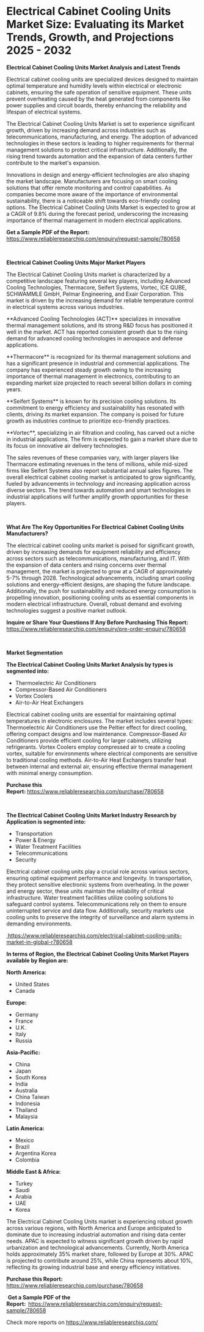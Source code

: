 <p><h1>Electrical Cabinet Cooling Units Market Size: Evaluating its Market Trends, Growth, and Projections 2025 - 2032</h1></p><p><strong>Electrical Cabinet Cooling Units Market Analysis and Latest Trends</strong></p>
<p><p>Electrical cabinet cooling units are specialized devices designed to maintain optimal temperature and humidity levels within electrical or electronic cabinets, ensuring the safe operation of sensitive equipment. These units prevent overheating caused by the heat generated from components like power supplies and circuit boards, thereby enhancing the reliability and lifespan of electrical systems.</p><p>The Electrical Cabinet Cooling Units Market is set to experience significant growth, driven by increasing demand across industries such as telecommunications, manufacturing, and energy. The adoption of advanced technologies in these sectors is leading to higher requirements for thermal management solutions to protect critical infrastructure. Additionally, the rising trend towards automation and the expansion of data centers further contribute to the market's expansion.</p><p>Innovations in design and energy-efficient technologies are also shaping the market landscape. Manufacturers are focusing on smart cooling solutions that offer remote monitoring and control capabilities. As companies become more aware of the importance of environmental sustainability, there is a noticeable shift towards eco-friendly cooling options. The Electrical Cabinet Cooling Units Market is expected to grow at a CAGR of 9.8% during the forecast period, underscoring the increasing importance of thermal management in modern electrical applications.</p></p>
<p><strong>Get a Sample PDF of the Report:&nbsp;</strong> <a href="https://www.reliableresearchiq.com/enquiry/request-sample/780658?utm_campaign=3514&utm_medium=2&utm_source=Github&utm_content=ia&utm_term=26032025&utm_id=electrical-cabinet-cooling-units">https://www.reliableresearchiq.com/enquiry/request-sample/780658</a></p>
<p>&nbsp;</p>
<p><strong>Electrical Cabinet Cooling Units Major Market Players</strong></p>
<p><p>The Electrical Cabinet Cooling Units market is characterized by a competitive landscape featuring several key players, including Advanced Cooling Technologies, Thermacore, Seifert Systems, Vortec, ICE QUBE, SCHWAMMLE GmbH, Pelmar Engineering, and Exair Corporation. This market is driven by the increasing demand for reliable temperature control in electrical systems across various industries.</p><p>**Advanced Cooling Technologies (ACT)** specializes in innovative thermal management solutions, and its strong R&D focus has positioned it well in the market. ACT has reported consistent growth due to the rising demand for advanced cooling technologies in aerospace and defense applications.</p><p>**Thermacore** is recognized for its thermal management solutions and has a significant presence in industrial and commercial applications. The company has experienced steady growth owing to the increasing importance of thermal management in electronics, contributing to an expanding market size projected to reach several billion dollars in coming years.</p><p>**Seifert Systems** is known for its precision cooling solutions. Its commitment to energy efficiency and sustainability has resonated with clients, driving its market expansion. The company is poised for future growth as industries continue to prioritize eco-friendly practices.</p><p>**Vortec**, specializing in air filtration and cooling, has carved out a niche in industrial applications. The firm is expected to gain a market share due to its focus on innovative air delivery technologies.</p><p>The sales revenues of these companies vary, with larger players like Thermacore estimating revenues in the tens of millions, while mid-sized firms like Seifert Systems also report substantial annual sales figures. The overall electrical cabinet cooling market is anticipated to grow significantly, fueled by advancements in technology and increasing application across diverse sectors. The trend towards automation and smart technologies in industrial applications will further amplify growth opportunities for these players.</p></p>
<p>&nbsp;</p>
<p><strong>What Are The Key Opportunities For Electrical Cabinet Cooling Units Manufacturers?</strong></p>
<p><p>The electrical cabinet cooling units market is poised for significant growth, driven by increasing demands for equipment reliability and efficiency across sectors such as telecommunications, manufacturing, and IT. With the expansion of data centers and rising concerns over thermal management, the market is projected to grow at a CAGR of approximately 5-7% through 2028. Technological advancements, including smart cooling solutions and energy-efficient designs, are shaping the future landscape. Additionally, the push for sustainability and reduced energy consumption is propelling innovation, positioning cooling units as essential components in modern electrical infrastructure. Overall, robust demand and evolving technologies suggest a positive market outlook.</p></p>
<p><strong>Inquire or Share Your Questions If Any Before Purchasing This Report:</strong> <a href="https://www.reliableresearchiq.com/enquiry/pre-order-enquiry/780658?utm_campaign=3514&utm_medium=2&utm_source=Github&utm_content=ia&utm_term=26032025&utm_id=electrical-cabinet-cooling-units">https://www.reliableresearchiq.com/enquiry/pre-order-enquiry/780658</a></p>
<p>&nbsp;</p>
<p><strong>Market Segmentation</strong></p>
<p><strong>The Electrical Cabinet Cooling Units Market Analysis by types is segmented into:</strong></p>
<p><ul><li>Thermoelectric Air Conditioners</li><li>Compressor-Based Air Conditioners</li><li>Vortex Coolers</li><li>Air-to-Air Heat Exchangers</li></ul></p>
<p><p>Electrical cabinet cooling units are essential for maintaining optimal temperatures in electronic enclosures. The market includes several types: Thermoelectric Air Conditioners use the Peltier effect for direct cooling, offering compact designs and low maintenance. Compressor-Based Air Conditioners provide efficient cooling for larger cabinets, utilizing refrigerants. Vortex Coolers employ compressed air to create a cooling vortex, suitable for environments where electrical components are sensitive to traditional cooling methods. Air-to-Air Heat Exchangers transfer heat between internal and external air, ensuring effective thermal management with minimal energy consumption.</p></p>
<p><strong>Purchase this Report:&nbsp;</strong><a href="https://www.reliableresearchiq.com/purchase/780658?utm_campaign=3514&utm_medium=2&utm_source=Github&utm_content=ia&utm_term=26032025&utm_id=electrical-cabinet-cooling-units">https://www.reliableresearchiq.com/purchase/780658</a></p>
<p>&nbsp;</p>
<p><strong>The Electrical Cabinet Cooling Units Market Industry Research by Application is segmented into:</strong></p>
<p><ul><li>Transportation</li><li>Power & Energy</li><li>Water Treatment Facilities</li><li>Telecommunications</li><li>Security</li></ul></p>
<p><p>Electrical cabinet cooling units play a crucial role across various sectors, ensuring optimal equipment performance and longevity. In transportation, they protect sensitive electronic systems from overheating. In the power and energy sector, these units maintain the reliability of critical infrastructure. Water treatment facilities utilize cooling solutions to safeguard control systems. Telecommunications rely on them to ensure uninterrupted service and data flow. Additionally, security markets use cooling units to preserve the integrity of surveillance and alarm systems in demanding environments.</p></p>
<p><a href="https://www.reliableresearchiq.com/electrical-cabinet-cooling-units-market-in-global-r780658?utm_campaign=3514&utm_medium=2&utm_source=Github&utm_content=ia&utm_term=26032025&utm_id=electrical-cabinet-cooling-units">&nbsp;https://www.reliableresearchiq.com/electrical-cabinet-cooling-units-market-in-global-r780658</a></p>
<p><strong>In terms of Region, the Electrical Cabinet Cooling Units Market Players available by Region are:</strong></p>
<p>
    <p> <strong> North America: </strong>
        <ul>
            <li>United States</li>
            <li>Canada</li>
        </ul>
        </p> 
    <p> <strong> Europe: </strong>
        <ul>
            <li>Germany</li>
            <li>France</li>
            <li>U.K.</li>
            <li>Italy</li>
            <li>Russia</li>
        </ul>
        </p> 
    <p> <strong> Asia-Pacific: </strong>
        <ul>
            <li>China</li>
            <li>Japan</li>
            <li>South Korea</li>
            <li>India</li>
            <li>Australia</li>
            <li>China Taiwan</li>
            <li>Indonesia</li>
            <li>Thailand</li>
            <li>Malaysia</li>
        </ul>
        </p> 
    <p> <strong> Latin America: </strong>
        <ul>
            <li>Mexico</li>
            <li>Brazil</li>
            <li>Argentina Korea</li>
            <li>Colombia</li>
        </ul>
        </p> 
    <p> <strong> Middle East & Africa: </strong>
        <ul>
            <li>Turkey</li>
            <li>Saudi</li>
            <li>Arabia</li>
            <li>UAE</li>
            <li>Korea</li>
        </ul>
    </p>
    </p>
<p><p>The Electrical Cabinet Cooling Units market is experiencing robust growth across various regions, with North America and Europe anticipated to dominate due to increasing industrial automation and rising data center needs. APAC is expected to witness significant growth driven by rapid urbanization and technological advancements. Currently, North America holds approximately 35% market share, followed by Europe at 30%. APAC is projected to contribute around 25%, while China represents about 10%, reflecting its growing industrial base and energy efficiency initiatives.</p></p>
<p><strong>Purchase this Report: </strong><a href="https://www.reliableresearchiq.com/purchase/780658?utm_campaign=3514&utm_medium=2&utm_source=Github&utm_content=ia&utm_term=26032025&utm_id=electrical-cabinet-cooling-units">https://www.reliableresearchiq.com/purchase/780658</a></p>
<p>&nbsp;<strong>Get a Sample PDF of the Report:&nbsp;&nbsp;</strong><a href="https://www.reliableresearchiq.com/enquiry/request-sample/780658?utm_campaign=3514&utm_medium=2&utm_source=Github&utm_content=ia&utm_term=26032025&utm_id=electrical-cabinet-cooling-units">https://www.reliableresearchiq.com/enquiry/request-sample/780658</a></p>
<p><strong></strong></p>
<p>Check more reports on <a href="https://www.reliableresearchiq.com/?utm_campaign=3514&utm_medium=2&utm_source=Github&utm_content=ia&utm_term=26032025&utm_id=electrical-cabinet-cooling-units">https://www.reliableresearchiq.com/</a></p>